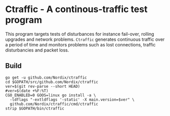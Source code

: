 # Ctraffic - A continous-traffic test program

This program targets tests of disturbances for instance fail-over,
rolling upgrades and network problems. `Ctraffic` generates continuous
traffic over a period of time and monitors problems such as lost
connections, traffic disturbancies and packet loss.

## Build

```
go get -u github.com/Nordix/ctraffic
cd $GOPATH/src/github.com/Nordix/ctraffic
ver=$(git rev-parse --short HEAD)
#ver=$(date +%F:%T)
CGO_ENABLED=0 GOOS=linux go install -a \
  -ldflags "-extldflags '-static' -X main.version=$ver" \
  github.com/Nordix/ctraffic/cmd/ctraffic
strip $GOPATH/bin/ctraffic
```


